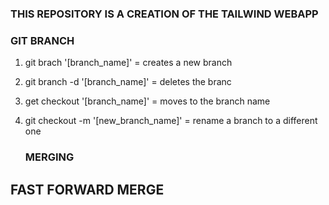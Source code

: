 ### THIS REPOSITORY IS A CREATION OF THE TAILWIND WEBAPP

### GIT BRANCH

1. git brach '[branch_name]' = creates a new branch 
2. git branch -d '[branch_name]' = deletes the branc
3. get checkout '[branch_name]' = moves to the branch name
4. git checkout -m '[new_branch_name]' = rename a branch to a different one

    ### MERGING 
## FAST FORWARD MERGE
